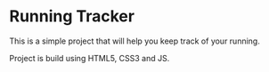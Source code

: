 # Running Tracker

This is a simple project that will help you keep track of your running.

Project is build using HTML5, CSS3 and JS.
